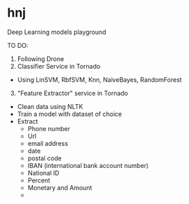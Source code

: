 # hnj
Deep Learning models playground

TO DO: 

1. Following Drone
2. Classifier Service in Tornado 
 * Using LinSVM, RbfSVM, Knn, NaiveBayes, RandomForest 
3. "Feature Extractor" service in Tornado   
 * Clean data using NLTK 
 * Train a model with dataset of choice
 * Extract
    * Phone number 
    * Url 
    * email address
    * date 
    * postal code 
    * IBAN (international bank account number) 
    * National ID
    * Percent 
    * Monetary and Amount 
    * 
